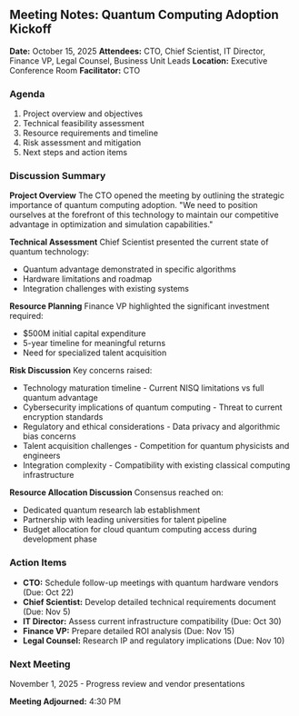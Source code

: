 ## Meeting Notes: Quantum Computing Adoption Kickoff

**Date:** October 15, 2025
**Attendees:** CTO, Chief Scientist, IT Director, Finance VP, Legal Counsel, Business Unit Leads
**Location:** Executive Conference Room
**Facilitator:** CTO

### Agenda
1. Project overview and objectives
2. Technical feasibility assessment
3. Resource requirements and timeline
4. Risk assessment and mitigation
5. Next steps and action items

### Discussion Summary

**Project Overview**
The CTO opened the meeting by outlining the strategic importance of quantum computing adoption. "We need to position ourselves at the forefront of this technology to maintain our competitive advantage in optimization and simulation capabilities."

**Technical Assessment**
Chief Scientist presented the current state of quantum technology:
- Quantum advantage demonstrated in specific algorithms
- Hardware limitations and roadmap
- Integration challenges with existing systems

**Resource Planning**
Finance VP highlighted the significant investment required:
- $500M initial capital expenditure
- 5-year timeline for meaningful returns
- Need for specialized talent acquisition

**Risk Discussion**
Key concerns raised:
- Technology maturation timeline - Current NISQ limitations vs full quantum advantage
- Cybersecurity implications of quantum computing - Threat to current encryption standards
- Regulatory and ethical considerations - Data privacy and algorithmic bias concerns
- Talent acquisition challenges - Competition for quantum physicists and engineers
- Integration complexity - Compatibility with existing classical computing infrastructure

**Resource Allocation Discussion**
Consensus reached on:
- Dedicated quantum research lab establishment
- Partnership with leading universities for talent pipeline
- Budget allocation for cloud quantum computing access during development phase

### Action Items
- **CTO:** Schedule follow-up meetings with quantum hardware vendors (Due: Oct 22)
- **Chief Scientist:** Develop detailed technical requirements document (Due: Nov 5)
- **IT Director:** Assess current infrastructure compatibility (Due: Oct 30)
- **Finance VP:** Prepare detailed ROI analysis (Due: Nov 15)
- **Legal Counsel:** Research IP and regulatory implications (Due: Nov 10)

### Next Meeting
November 1, 2025 - Progress review and vendor presentations

**Meeting Adjourned:** 4:30 PM

